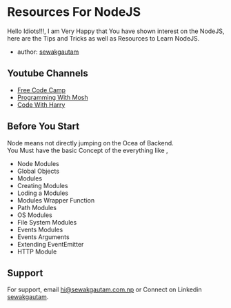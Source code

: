 
# Resources For NodeJS

Hello Idiots!!!, I am Very Happy that You have shown interest on the NodeJS, 
here are the Tips and Tricks as well as Resources to Learn NodeJS.







- author: [sewakgautam](https://www.github.com/sewakgautam)



## Youtube Channels

 - [Free Code Camp](https://www.youtube.com/c/Freecodecamp)
 - [Programming With Mosh](https://www.youtube.com/c/programmingwithmosh)
 - [Code With Harry](https://www.youtube.com/c/CodeWithHarry)



## Before You Start

Node means not directly jumping on the Ocea of Backend.<br /> You Must have the basic Concept of the everything like , 
- Node Modules
- Global Objects
- Modules
- Creating Modules
- Loding a Modules
- Modules Wrapper Function
- Path Modules
- OS Modules
- File System Modules
- Events Modules
- Events Arguments
- Extending EventEmitter
- HTTP Module

## Support

For support, email hi@sewakgautam.com.np or Connect on Linkedin [sewakgautam](https://www.linkedin/in/sewakgtm).
